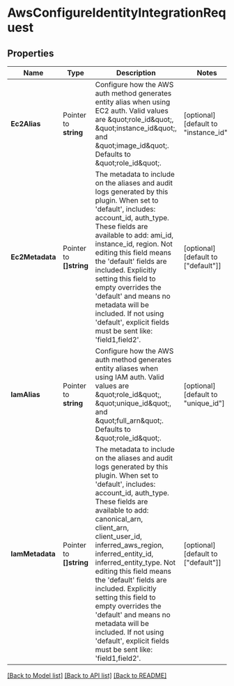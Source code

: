 # AwsConfigureIdentityIntegrationRequest


## Properties

Name | Type | Description | Notes
------------ | ------------- | ------------- | -------------
**Ec2Alias** | Pointer to **string** | Configure how the AWS auth method generates entity alias when using EC2 auth. Valid values are \&quot;role_id\&quot;, \&quot;instance_id\&quot;, and \&quot;image_id\&quot;. Defaults to \&quot;role_id\&quot;. | [optional] [default to "instance_id"]
**Ec2Metadata** | Pointer to **[]string** | The metadata to include on the aliases and audit logs generated by this plugin. When set to &#x27;default&#x27;, includes: account_id, auth_type. These fields are available to add: ami_id, instance_id, region. Not editing this field means the &#x27;default&#x27; fields are included. Explicitly setting this field to empty overrides the &#x27;default&#x27; and means no metadata will be included. If not using &#x27;default&#x27;, explicit fields must be sent like: &#x27;field1,field2&#x27;. | [optional] [default to ["default"]]
**IamAlias** | Pointer to **string** | Configure how the AWS auth method generates entity aliases when using IAM auth. Valid values are \&quot;role_id\&quot;, \&quot;unique_id\&quot;, and \&quot;full_arn\&quot;. Defaults to \&quot;role_id\&quot;. | [optional] [default to "unique_id"]
**IamMetadata** | Pointer to **[]string** | The metadata to include on the aliases and audit logs generated by this plugin. When set to &#x27;default&#x27;, includes: account_id, auth_type. These fields are available to add: canonical_arn, client_arn, client_user_id, inferred_aws_region, inferred_entity_id, inferred_entity_type. Not editing this field means the &#x27;default&#x27; fields are included. Explicitly setting this field to empty overrides the &#x27;default&#x27; and means no metadata will be included. If not using &#x27;default&#x27;, explicit fields must be sent like: &#x27;field1,field2&#x27;. | [optional] [default to ["default"]]





[[Back to Model list]](../README.md#documentation-for-models) [[Back to API list]](../README.md#documentation-for-api-endpoints) [[Back to README]](../README.md)


